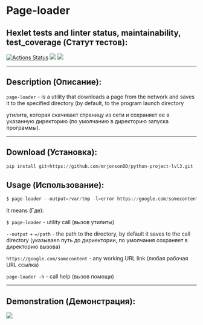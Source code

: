 # **Page-loader**
## Hexlet tests and linter status, maintainability, test_coverage (Статут тестов):
[![Actions Status](https://github.com/mrjonsonDD/python-project-lvl3/workflows/hexlet-check/badge.svg)](https://github.com/mrjonsonDD/python-project-lvl3/actions)
<a href="https://codeclimate.com/github/mrjonsonDD/python-project-lvl3/maintainability"><img src="https://api.codeclimate.com/v1/badges/1ee8f6a0a0e65690720c/maintainability" /></a>
<a href="https://codeclimate.com/github/mrjonsonDD/python-project-lvl3/test_coverage"><img src="https://api.codeclimate.com/v1/badges/1ee8f6a0a0e65690720c/test_coverage" /></a>

<hr />

## Description (Описание):
`page-loader` - is a utility that downloads a page from the network and saves it to the specified directory (by default, to the program launch directory

 утилита, которая скачивает страницу из сети и сохраняет ее в указанную директорию (по умолчанию в директорию запуска программы).

<hr />

## Download (Установка):
```python
pip install git+https://github.com/mrjonsonDD/python-project-lvl3.git
```
## Usage (Использование):
```python
$ page-loader --output=/var/tmp -l=error https://google.com/somecontent
```
It means (Где):


`$ page-loader` - utility call (вызов утилиты)

`--output` + `=/path` - the path to the directory, by default it saves to the call directory (указываеn путь до дириектории, по умолчания сохраняет в директорию вызова)

`https://google.com/somecontent` - any working URL link (любая рабочая URL ссылка)

`page-loader -h` - call help (вызов помощи)

<hr />

## Demonstration (Демонстрация):

<a href="https://asciinema.org/a/480288" target="_blank"><img src="https://asciinema.org/a/480288.svg" /></a>

